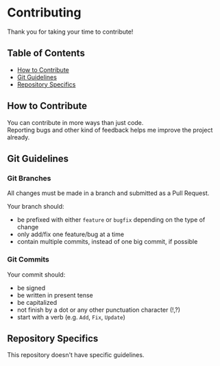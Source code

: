 # Contributing
Thank you for taking your time to contribute!

## Table of Contents
- [How to Contribute](#how-to-contribute)
- [Git Guidelines](#git-guidelines)
- [Repository Specifics](#repository-specifics)

## How to Contribute
You can contribute in more ways than just code.\
Reporting bugs and other kind of feedback helps me improve the project already.

## Git Guidelines
### Git Branches
All changes must be made in a branch and submitted as a Pull Request.

Your branch should:
- be prefixed with either `feature` or `bugfix` depending on the type of change
- only add/fix one feature/bug at a time
- contain multiple commits, instead of one big commit, if possible

### Git Commits
Your commit should:
- be signed
- be written in present tense
- be capitalized
- not finish by a dot or any other punctuation character (!,?)
- start with a verb (e.g. `Add`, `Fix`, `Update`)

## Repository Specifics
This repository doesn't have specific guidelines.

